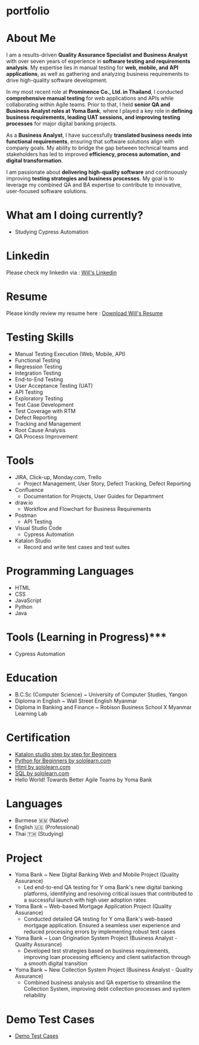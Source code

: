 # portfolio

# About Me
I am a results-driven **Quality Assurance Specialist and Business Analyst** with over seven years of experience in **software testing and requirements analysis**. My expertise lies in manual testing for **web, mobile, and API applications**, as well as gathering and analyzing business requirements to drive high-quality software development.  

In my most recent role at **Prominence Co., Ltd. in Thailand**, I conducted **comprehensive manual testing** for web applications and APIs while collaborating within Agile teams. Prior to that, I held **senior QA and Business Analyst roles at Yoma Bank**, where I played a key role in **defining business requirements, leading UAT sessions, and improving testing processes** for major digital banking projects.  

As a **Business Analyst**, I have successfully **translated business needs into functional requirements**, ensuring that software solutions align with company goals. My ability to bridge the gap between technical teams and stakeholders has led to improved **efficiency, process automation, and digital transformation**.  

I am passionate about **delivering high-quality software** and continuously improving **testing strategies and business processes**. My goal is to leverage my combined QA and BA expertise to contribute to innovative, user-focused software solutions.

# What am I doing currently?
- Studying Cypress Automation

# Linkedin
Please check my linkedin via : [Will's Linkedin](https://www.linkedin.com/in/htuuwill/)

# Resume
Please kindly review my resume here : [Download Will's Resume](https://drive.google.com/file/d/1337w2sMdFBPVyfs4DRufdG95lgUceCgH/view?usp=sharing)

# Testing Skills
- Manual Testing Execution (Web, Mobile, API)
- Functional Testing
- Regression Testing
- Integration Testing
- End-to-End Testing
- User Acceptance Testing (UAT)
- API Testing
- Exploratory Testing
- Test Case Development
- Test Coverage with RTM
- Defect Reporting
- Tracking and Management
- Root Cause Analysis
- QA Process Improvement

# Tools 
- JIRA, Click-up, Monday.com, Trello
  - Project Management, User Story, Defect Tracking, Defect Reporting
- Confluence
  - Documentation for Projects, User Guides for Department
- draw.io
  - Workflow and Flowchart for Business Requirements
- Postman
  - API Testing
- Visual Studio Code
  - Cypress Automation
- Katalon Studio
  - Record and write test cases and test suites
 
# Programming Languages
- HTML
- CSS
- JavaScript
- Python
- Java

# Tools (Learning in Progress)***
- Cypress Automation

# Education
- B.C.Sc (Computer Science) ~ University of Computer Studies, Yangon
- Diploma in English ~ Wall Street English Myanmar
- Diploma in Banking and Finance ~ Robison Business School X Myanmar Learning Lab

# Certification
- [Katalon studio step by step for Beginners](https://www.udemy.com/certificate/UC-QWRWRJ32/)
- [Python for Beginners by sololearn.com](https://www.sololearn.com/Certificate/CT-QJNXNIIZ/png)
- [Html by sololearn.com](https://www.sololearn.com/Certificate/CT-QJNXNIIZ/png)
- [SQL by sololearn.com](https://www.sololearn.com/en/certificates/CT-QHMLBRFY)
- Hello World! Towards Better Agile Teams by Yoma Bank
  

# Languages
- Burmese 🇲🇲 (Native)
- English 🇺🇸 (Professional)
- Thai 🇹🇭 (Studying)

# Project
- Yoma Bank ~ New Digital Banking Web and Mobile Project (Quality Assurance)
  - Led end-to-end QA testing for Y oma Bank's new digital banking platforms, identifying and resolving critical issues that contributed to a successful launch with high user adoption rates
- Yoma Bank ~ Web-based Mortgage Application Project (Quality Assurance)
  - Conducted detailed QA testing for Y oma Bank's web-based mortgage application. Ensured a seamless user experience and reduced processing errors by implementing robust test cases
- Yoma Bank ~ Loan Origination System Project (Business Analyst - Quality Assurance)
  - Developed test strategies based on business requirements, improving loan processing efficiency and client satisfaction through a smooth digital transition
- Yoma Bank ~ New Collection System Project (Business Analyst - Quality Assurance)
  - Combined business analysis and QA expertise to streamline the Collection System, improving debt collection processes and system reliability

# Demo Test Cases
- [Demo Test Cases](https://drive.google.com/drive/folders/1sHw46dMshNfcWYPGTKzUsySDT8dUyrkl?usp=sharing)
  
